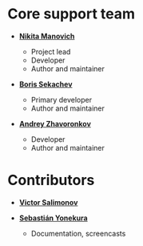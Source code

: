 # Core support team
- **[Nikita Manovich](https://github.com/nmanovic)**

  * Project lead
  * Developer
  * Author and maintainer

- **[Boris Sekachev](https://github.com/bsekachev)**

  * Primary developer
  * Author and maintainer

- **[Andrey Zhavoronkov]()**

  * Developer
  * Author and maintainer

# Contributors

- **[Victor Salimonov](https://github.com/VikTorSalimonov)**
- **[Sebastián Yonekura](https://github.com/syonekura)**

  * Documentation, screencasts
